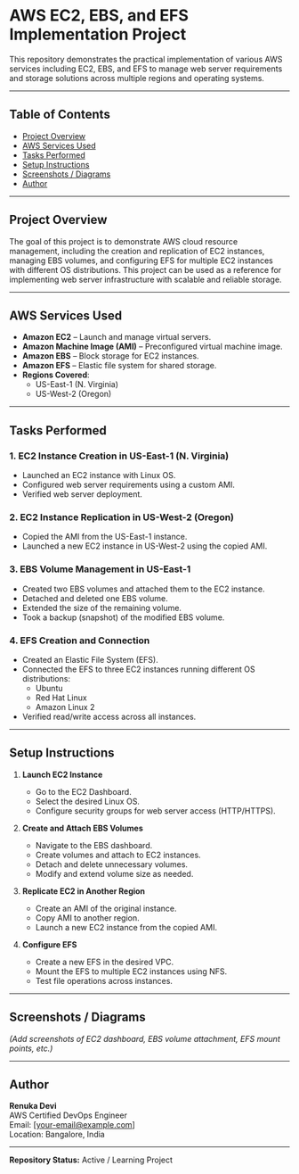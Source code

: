 # AWS EC2, EBS, and EFS Implementation Project

This repository demonstrates the practical implementation of various AWS services including EC2, EBS, and EFS to manage web server requirements and storage solutions across multiple regions and operating systems.

---

## Table of Contents
- [Project Overview](#project-overview)
- [AWS Services Used](#aws-services-used)
- [Tasks Performed](#tasks-performed)
- [Setup Instructions](#setup-instructions)
- [Screenshots / Diagrams](#screenshots--diagrams)
- [Author](#author)

---

## Project Overview
The goal of this project is to demonstrate AWS cloud resource management, including the creation and replication of EC2 instances, managing EBS volumes, and configuring EFS for multiple EC2 instances with different OS distributions. This project can be used as a reference for implementing web server infrastructure with scalable and reliable storage.

---

## AWS Services Used
- **Amazon EC2** – Launch and manage virtual servers.
- **Amazon Machine Image (AMI)** – Preconfigured virtual machine image.
- **Amazon EBS** – Block storage for EC2 instances.
- **Amazon EFS** – Elastic file system for shared storage.
- **Regions Covered**:
  - US-East-1 (N. Virginia)
  - US-West-2 (Oregon)

---

## Tasks Performed

### 1. EC2 Instance Creation in US-East-1 (N. Virginia)
- Launched an EC2 instance with Linux OS.
- Configured web server requirements using a custom AMI.
- Verified web server deployment.

### 2. EC2 Instance Replication in US-West-2 (Oregon)
- Copied the AMI from the US-East-1 instance.
- Launched a new EC2 instance in US-West-2 using the copied AMI.

### 3. EBS Volume Management in US-East-1
- Created two EBS volumes and attached them to the EC2 instance.
- Detached and deleted one EBS volume.
- Extended the size of the remaining volume.
- Took a backup (snapshot) of the modified EBS volume.

### 4. EFS Creation and Connection
- Created an Elastic File System (EFS).
- Connected the EFS to three EC2 instances running different OS distributions:
  - Ubuntu
  - Red Hat Linux
  - Amazon Linux 2
- Verified read/write access across all instances.

---

## Setup Instructions

1. **Launch EC2 Instance**
   - Go to the EC2 Dashboard.
   - Select the desired Linux OS.
   - Configure security groups for web server access (HTTP/HTTPS).

2. **Create and Attach EBS Volumes**
   - Navigate to the EBS dashboard.
   - Create volumes and attach to EC2 instances.
   - Detach and delete unnecessary volumes.
   - Modify and extend volume size as needed.

3. **Replicate EC2 in Another Region**
   - Create an AMI of the original instance.
   - Copy AMI to another region.
   - Launch a new EC2 instance from the copied AMI.

4. **Configure EFS**
   - Create a new EFS in the desired VPC.
   - Mount the EFS to multiple EC2 instances using NFS.
   - Test file operations across instances.

---

## Screenshots / Diagrams
*(Add screenshots of EC2 dashboard, EBS volume attachment, EFS mount points, etc.)*

---

## Author
**Renuka Devi**  
AWS Certified DevOps Engineer  
Email: [your-email@example.com]  
Location: Bangalore, India

---

**Repository Status:** Active / Learning Project  

